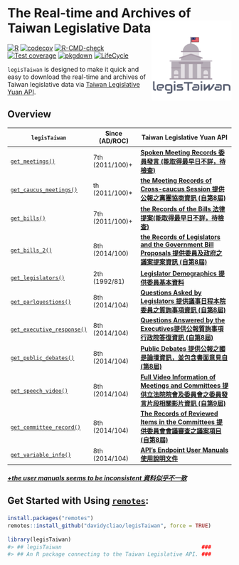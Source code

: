 
<!-- README.md is generated from README.Rmd. Please edit that file -->

# The Real-time and Archives of Taiwan Legislative Data <img src="man/figures/logo.png" align="right" width="180"/>

<!-- badges: start -->

[![R](https://github.com/davidycliao/legisTaiwan/actions/workflows/r.yml/badge.svg)](https://github.com/davidycliao/legisTaiwan/actions/workflows/r.yml)
[![codecov](https://codecov.io/gh/davidycliao/legisTaiwan/branch/master/graph/badge.svg?token=HVVTCOE90D)](https://codecov.io/gh/davidycliao/legisTaiwan)
[![R-CMD-check](https://github.com/davidycliao/legisTaiwan/actions/workflows/R-CMD-check.yaml/badge.svg)](https://github.com/davidycliao/legisTaiwan/actions/workflows/R-CMD-check.yaml)
[![Test
coverage](https://github.com/davidycliao/legisTaiwan/actions/workflows/test-coverage.yaml/badge.svg)](https://github.com/davidycliao/legisTaiwan/actions/workflows/test-coverage.yaml)
[![pkgdown](https://github.com/davidycliao/legisTaiwan/actions/workflows/pkgdown.yaml/badge.svg)](https://github.com/davidycliao/legisTaiwan/actions/workflows/pkgdown.yaml)
[![LifeCycle](https://img.shields.io/badge/lifecycle-experimental-orange)](https://lifecycle.r-lib.org/articles/stages.html#experimental)
<!-- badges: end -->

`legisTaiwan` is designed to make it quick and easy to download the
real-time and archives of Taiwan legislative data via [Taiwan
Legislative Yuan API](https://data.ly.gov.tw/index.action).

## Overview

| `legisTaiwan`                                                                                                 | Since (AD/ROC)  | Taiwan Legislative Yuan API                                                                                                                                                 |
|---------------------------------------------------------------------------------------------------------------|-----------------|-----------------------------------------------------------------------------------------------------------------------------------------------------------------------------|
| [`get_meetings()`](https://davidycliao.github.io/legisTaiwan/reference/get_bills.html)                        | 7th (2011/100)+ | [**Spoken Meeting Records 委員發言 (能取得最早日不詳，待檢查)**](https://davidycliao.github.io/legisTaiwan/reference/get_bills.html)                                         |
| [`get_caucus_meetings()`](https://davidycliao.github.io/legisTaiwan/reference/get_caucus_meetings.html)       | th (2011/100)\* | [**the Meeting Records of Cross-caucus Session 提供公報之黨團協商資訊 (自第8屆)**](https://data.ly.gov.tw/getds.action?id=8)                                                |
| [`get_bills()`](https://davidycliao.github.io/legisTaiwan/reference/get_bills.html)                           | 7th (2011/100)+ | [**the Records of the Bills 法律提案(能取得最早日不詳，待檢查)**](https://davidycliao.github.io/legisTaiwan/reference/get_bills.html)                                       |
| [`get_bills_2()`](https://davidycliao.github.io/legisTaiwan/reference/get_bills_2.html)                       | 8th (2014/100)  | [**the Records of Legislators and the Government Bill Proposals 提供委員及政府之議案提案資訊 (自第8屆)**](https://data.ly.gov.tw/getds.action?id=1)                        |
| [`get_legislators()`](https://davidycliao.github.io/legisTaiwan/reference/get_legislators.html)               | 2th (1992/81)   | [**Legislator Demographics 提供委員基本資料**](https://davidycliao.github.io/legisTaiwan/reference/get_legislators.html)                                                  |
| [`get_parlquestions()`](https://davidycliao.github.io/legisTaiwan/reference/get_parlquestions.html)           | 8th (2014/104)  | [**Questions Asked by Legislators 提供議事日程本院委員之質詢事項資訊 (自第8屆)**](https://davidycliao.github.io/legisTaiwan/reference/get_parlquestions.html)             |
| [`get_executive_response()`](https://davidycliao.github.io/legisTaiwan/reference/get_executive_response.html) | 8th (2014/104)  | [**Questions Answered by the Executives提供公報質詢事項行政院答復資訊 (自第8屆)**](https://davidycliao.github.io/legisTaiwan/reference/get_executive_response.html) |
| [`get_public_debates()`](https://davidycliao.github.io/legisTaiwan/reference/get_public_debates.html)         | 8th (2014/104)  | [**Public Debates 提供公報之國是論壇資訊，並包含書面意見自 (第8屆)**](https://davidycliao.github.io/legisTaiwan/reference/get_public_debates.html)                           |
| [`get_speech_video()`](https://davidycliao.github.io/legisTaiwan/reference/get_speech_video.html)             | 8th (2014/104)  | [**Full Video Information of Meetings and Committees 提供立法院院會及委員會之委員發言片段相關影片資訊 (自第9屆)**](https://data.ly.gov.tw/getds.action?id=148)               |
| [`get_committee_record()`](https://davidycliao.github.io/legisTaiwan/reference/get_speech_video.html)         | 8th (2014/104)  | [**The Records of Reviewed Items in the Committees 提供委員會會議審查之議案項目 (自第8屆)**](https://davidycliao.github.io/legisTaiwan/reference/get_speech_video.html)     |
| [`get_variable_info()`](https://davidycliao.github.io/legisTaiwan/reference/get_variable_info.html)           | 8th (2014/104)  | [**API’s Endpoint User Manuals 使用說明文件**](https://davidycliao.github.io/legisTaiwan/reference/get_variable_info.html)                                                  |

##### [+the user manuals seems to be inconsistent 資料似乎不一致]()

## Get Started with Using [`remotes`](https://github.com/r-lib/remotes):

``` r
install.packages("remotes")
remotes::install_github("davidycliao/legisTaiwan", force = TRUE)
```

``` r
library(legisTaiwan)
#> ## legisTaiwan                                            ###
#> ## An R package connecting to the Taiwan Legislative API. ###
```
